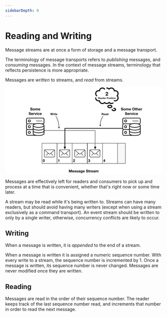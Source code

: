```yaml
---
sidebarDepth: 0
---
```


# Reading and Writing

Message streams are at once a form of storage and a message transport.

The terminology of message transports refers to _publishing_ messages, and _consuming_ messages. In the context of message streams, terminology that reflects persistence is more appropriate.

Messages are _written_ to streams, and _read_ from streams.

![Messaging](../../images/read-and-write.png)

Messages are effectively left for readers and consumers to pick up and process at a time that is convenient, whether that's right now or some time later.

A stream may be read while it's being written to. Streams can have many readers, but should avoid having many writers (except when using a stream exclusively as a command transport). An event stream should be written to only by a single writer, otherwise, concurrency conflicts are likely to occur.

## Writing

When a message is written, it is _appended_ to the end of a stream.

When a message is written it is assigned a numeric sequence number. With every write to a stream, the sequence number is incremented by 1. Once a message is written, its sequence number is never changed. Messages are never modified once they are written.

## Reading

Messages are read in the order of their sequence number. The reader keeps track of the last sequence number read, and increments that number in order to read the next message.


